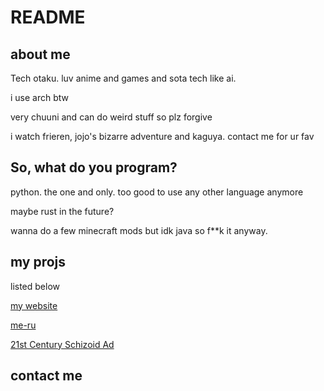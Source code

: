# README

## about me

Tech otaku. luv anime and games and sota tech like ai.

i use arch btw

very chuuni and can do weird stuff so plz forgive

i watch frieren, jojo's bizarre adventure and kaguya. contact me for ur fav

## So, what do you program?

python. the one and only. too good to use any other language anymore

maybe rust in the future?

wanna do a few minecraft mods but idk java so f**k it anyway.

## my projs

listed below

[my website](github.com/moraxborax/moraxborax.github.io)

[me-ru](github.com/moraxborax/me-ru)

[21st Century Schizoid Ad](github.com/moraxborax/21st-century-schizoid-ad)

## contact me

